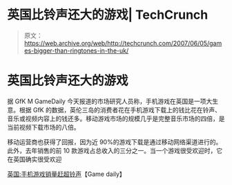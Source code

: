 # 英国比铃声还大的游戏| TechCrunch

> 原文：<https://web.archive.org/web/http://techcrunch.com/2007/06/05/games-bigger-than-ringtones-in-the-uk/>

# 英国比铃声还大的游戏

据 GfK M GameDaily 今天报道的市场研究人员称，手机游戏在英国是一项大生意。根据 GfK 的数据，英伦三岛的消费者花在手机游戏下载上的钱比花在铃声、音乐或视频内容上的钱还多。移动游戏市场的规模几乎是完整音乐市场的四倍，是当前视频下载市场的八倍。

移动运营商也获得了回报，因为近 90%的游戏下载是通过移动网络渠道进行的。此外，去年销售的前 10 款游戏占总收入的三分之一。当一个游戏很受欢迎时，它在英国确实很受欢迎

[英国:手机游戏销量赶超铃声](https://web.archive.org/web/20130628190516/http://biz.gamedaily.com/industry/feature/?id=16375)【Game daily】